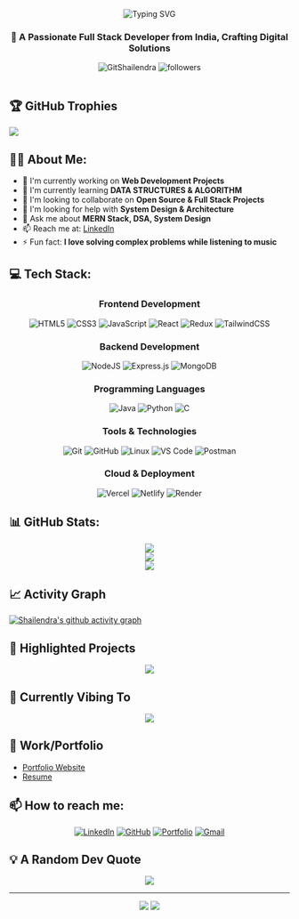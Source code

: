 <div align="center">
  <img src="https://readme-typing-svg.demolab.com?font=Fira+Code&size=30&pause=1000&color=F85D7F&center=true&vCenter=true&width=500&lines=Hi+👋+I'm+Shailendra;Full+Stack+Developer;MERN+Stack+Developer;Open+Source+Enthusiast" alt="Typing SVG" />
</div>

<h3 align="center">🚀 A Passionate Full Stack Developer from India, Crafting Digital Solutions</h3>

<div align="center">
  <img src="https://komarev.com/ghpvc/?username=GitShailendra&label=Profile%20views&color=ff0080&style=flat" alt="GitShailendra" />
  <img src="https://img.shields.io/github/followers/GitShailendra?label=Followers&style=social" alt="followers" />
</div>

<br/>

## 🏆 GitHub Trophies
![](https://github-profile-trophy.vercel.app/?username=GitShailendra&theme=radical&no-frame=false&no-bg=true&margin-w=4)

## 👨‍💻 About Me:
- 🔭 I'm currently working on **Web Development Projects**
- 🌱 I'm currently learning **DATA STRUCTURES & ALGORITHM**
- 👯 I'm looking to collaborate on **Open Source & Full Stack Projects**
- 🤝 I'm looking for help with **System Design & Architecture**
- 💬 Ask me about **MERN Stack, DSA, System Design**
- 📫 Reach me at: [LinkedIn](https://www.linkedin.com/in/shailendrakumarfs/)
- ⚡ Fun fact: **I love solving complex problems while listening to music**

## 💻 Tech Stack:
<div align="center">

### Frontend Development
![HTML5](https://img.shields.io/badge/html5-%23E34F26.svg?style=for-the-badge&logo=html5&logoColor=white)
![CSS3](https://img.shields.io/badge/css3-%231572B6.svg?style=for-the-badge&logo=css3&logoColor=white)
![JavaScript](https://img.shields.io/badge/javascript-%23323330.svg?style=for-the-badge&logo=javascript&logoColor=%23F7DF1E)
![React](https://img.shields.io/badge/react-%2320232a.svg?style=for-the-badge&logo=react&logoColor=%2361DAFB)
![Redux](https://img.shields.io/badge/redux-%23593d88.svg?style=for-the-badge&logo=redux&logoColor=white)
![TailwindCSS](https://img.shields.io/badge/tailwindcss-%2338B2AC.svg?style=for-the-badge&logo=tailwind-css&logoColor=white)

### Backend Development
![NodeJS](https://img.shields.io/badge/node.js-6DA55F?style=for-the-badge&logo=node.js&logoColor=white)
![Express.js](https://img.shields.io/badge/express.js-%23404d59.svg?style=for-the-badge&logo=express&logoColor=%2361DAFB)
![MongoDB](https://img.shields.io/badge/MongoDB-%234ea94b.svg?style=for-the-badge&logo=mongodb&logoColor=white)

### Programming Languages
![Java](https://img.shields.io/badge/java-%23ED8B00.svg?style=for-the-badge&logo=openjdk&logoColor=white)
![Python](https://img.shields.io/badge/python-3670A0?style=for-the-badge&logo=python&logoColor=ffdd54)
![C](https://img.shields.io/badge/c-%2300599C.svg?style=for-the-badge&logo=c&logoColor=white)

### Tools & Technologies
![Git](https://img.shields.io/badge/git-%23F05033.svg?style=for-the-badge&logo=git&logoColor=white)
![GitHub](https://img.shields.io/badge/github-%23121011.svg?style=for-the-badge&logo=github&logoColor=white)
![Linux](https://img.shields.io/badge/Linux-FCC624?style=for-the-badge&logo=linux&logoColor=black)
![VS Code](https://img.shields.io/badge/VS%20Code-0078d7.svg?style=for-the-badge&logo=visual-studio-code&logoColor=white)
![Postman](https://img.shields.io/badge/Postman-FF6C37?style=for-the-badge&logo=postman&logoColor=white)

### Cloud & Deployment
![Vercel](https://img.shields.io/badge/vercel-%23000000.svg?style=for-the-badge&logo=vercel&logoColor=white)
![Netlify](https://img.shields.io/badge/netlify-%23000000.svg?style=for-the-badge&logo=netlify&logoColor=#00C7B7)
![Render](https://img.shields.io/badge/Render-%46E3B7.svg?style=for-the-badge&logo=render&logoColor=white)

</div>

## 📊 GitHub Stats:
<div align="center">
  
  ![](https://github-readme-stats-git-masterrstaa-rickstaa.vercel.app/api?username=GitShailendra&theme=radical&hide_border=false&include_all_commits=true&count_private=true)<br/>
  ![](https://streak-stats.demolab.com/?user=GitShailendra&theme=radical&hide_border=false)<br/>
  ![](https://github-readme-stats-git-masterrstaa-rickstaa.vercel.app/api/top-langs/?username=GitShailendra&theme=radical&hide_border=false&include_all_commits=true&count_private=true&layout=compact)

</div>

## 📈 Activity Graph
[![Shailendra's github activity graph](https://github-readme-activity-graph.vercel.app/graph?username=GitShailendra&theme=rogue)](https://github.com/GitShailendra/github-readme-activity-graph)

## 🌟 Highlighted Projects
<div align="center">
  <a href="https://github.com/GitShailendra/wanderlust-proj">
    <img align="center" src="https://github-readme-stats-git-masterrstaa-rickstaa.vercel.app/api/pin/?username=GitShailendra&repo=your-best-project&theme=radical" />
  </a>
  
  <!-- Add more pinned repositories as needed -->
</div>

## 🎵 Currently Vibing To
<div align="center">
  <img src="https://spotify-github-profile.vercel.app/api/view?uid=YOUR_SPOTIFY_ID&cover_image=true&theme=novatorem" />
</div>

## 💼 Work/Portfolio

- [Portfolio Website](https://drive.google.com/file/d/17gY2yxXoaMFOn5ORu_3kSCX6Wlg1_swj/view?usp=drivesdk)
- [Resume](YOUR_RESUME_URL)

## 📫 How to reach me:
<div align="center">
  
[![LinkedIn](https://img.shields.io/badge/LinkedIn-%230077B5.svg?logo=linkedin&logoColor=white)](https://www.linkedin.com/in/shailendrakumarfs/)
[![GitHub](https://img.shields.io/badge/GitHub-%23121011.svg?logo=github&logoColor=white)](https://github.com/GitShailendra)
[![Portfolio](https://img.shields.io/badge/Portfolio-%23000000.svg?logo=firefox&logoColor=#FF7139)](YOUR_PORTFOLIO_URL)
[![Gmail](https://img.shields.io/badge/Gmail-%23D14836.svg?logo=gmail&logoColor=white)](mailto:YOUR_EMAIL)

</div>

## 💡 A Random Dev Quote
<div align="center">
  
![](https://quotes-github-readme.vercel.app/api?type=horizontal&theme=radical)

</div>

---
<div align="center">
  <img src="https://forthebadge.com/images/badges/built-with-love.svg" />
  <img src="https://forthebadge.com/images/badges/powered-by-coffee.svg" />
</div>
